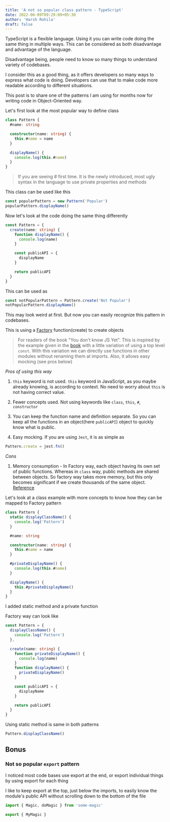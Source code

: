 ```yaml
---
title: 'A not so popular class pattern - TypeScript'
date: 2022-06-09T09:29:09+05:30
author: 'Harsh Rohila'
draft: false
---
```


TypeScript is a flexible language. Using it you can write code doing the same thing in multiple ways. This can be considered as both disadvantage and advantage of the language.

Disadvantage being, people need to know so many things to understand variety of codebases.

I consider this as a good thing, as it offers developers so many ways to express what code is doing. Developers can use that to make code more readable according to different situations.

This post is to share one of the patterns I am using for months now for writing code in Object-Oriented way.

Let's first look at the most popular way to define class

```ts
class Pattern {
  #name: string

  constructor(name: string) {
    this.#name = name
  }

  displayName() {
    console.log(this.#name)
  }
}
```

> If you are seeing # first time. It is the newly introduced, most ugly syntax in the language to use private properties and methods

This class can be used like this

```ts
const popularPattern = new Pattern('Popular')
popularPattern.displayName()
```

Now let's look at the code doing the same thing differently

```ts
const Pattern = {
  create(name: string) {
    function displayName() {
      console.log(name)
    }

    const publicAPI = {
      displayName
    }

    return publicAPI
  }
}
```

This can be used as

```ts
const notPopularPattern = Pattern.create('Not Popular')
notPopularPattern.displayName()
```

This may look weird at first. But now you can easily recognize this pattern in codebases.

This is using a [Factory](https://www.freecodecamp.org/news/class-vs-factory-function-exploring-the-way-forward-73258b6a8d15) function(create) to create objects

> For readers of the book "You don't know JS Yet". This is inspired by the example given in the [book](https://github.com/getify/You-Dont-Know-JS/blob/2nd-ed/get-started/ch2.md) with a little variation of using a top level `const`. With this variation we can directly use functions in other modules without renaming them at imports. Also, it allows easy mocking (see pros below)

_Pros of using this way_

1. `this` keyword is not used. `this` keyword in JavaScript, as you maybe already knowing, is according to context. No need to worry about `this` is not having correct value.

2. Fewer concepts used. Not using keywords like `class`, `this`, `#`, `constructor`

3. You can keep the function name and definition separate. So you can keep all the functions in an object(here `publicAPI`) object to quickly know what is public.

4. Easy mocking. If you are using `Jest`, it is as simple as

```ts
Pattern.create = jest.fn()
```

_Cons_

1. Memory consumption - In Factory way, each object having its own set of public functions. Whereas in `class` way, public methods are shared between objects. So factory way takes more memory, but this only becomes significant if we create thousands of the same object. [Reference](https://www.freecodecamp.org/news/removing-javascripts-this-keyword-makes-it-a-better-language-here-s-why-db28060cc086/)

Let's look at a class example with more concepts to know how they can be mapped to Factory pattern

```ts
class Pattern {
  static displayClassName() {
    console.log('Pattern')
  }

  #name: string

  constructor(name: string) {
    this.#name = name
  }

  #privateDisplayName() {
    console.log(this.#name)
  }

  displayName() {
    this.#privateDisplayName()
  }
}
```

I added static method and a private function

Factory way can look like

```ts
const Pattern = {
  displayClassName() {
    console.log('Pattern')
  },

  create(name: string) {
    function privateDisplayName() {
      console.log(name)
    }
    function displayName() {
      privateDisplayName()
    }

    const publicAPI = {
      displayName
    }

    return publicAPI
  }
}
```

Using static method is same in both patterns

```ts
Pattern.displayClassName()
```

## Bonus

### Not so popular `export` pattern

I noticed most code bases use export at the end, or export individual things by using export for each thing

I like to keep export at the top, just below the imports, to easily know the module's public API without scrolling down to the bottom of the file

```ts
import { Magic, doMagic } from 'some-magic'

export { MyMagic }
```
